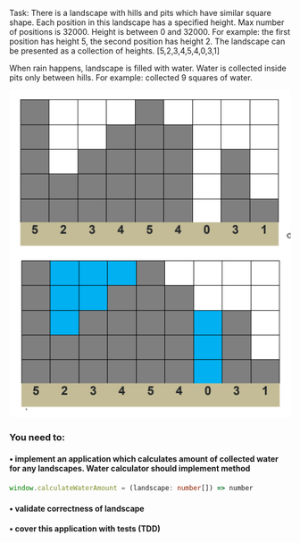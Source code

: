 Task: There is a landscape with hills and pits which have similar square shape. 
Each position in this landscape has a specified height. Max number of positions is 32000.
Height is between 0 and 32000.
For example: the first position has height 5, the second position has height 2.
The landscape can be presented as a collection of heights. [5,2,3,4,5,4,0,3,1]

When rain happens, landscape is filled with water. Water is collected inside pits only
between hills. For example: collected 9 squares of water.

![img.png](forReadMe.png)

### You need to:
#### • implement an application which calculates amount of collected water for any landscapes. Water calculator should implement method 
```typescript
window.calculateWaterAmount = (landscape: number[]) => number
```

#### • validate correctness of landscape
#### • cover this application with tests (TDD)
